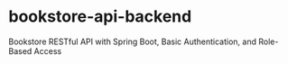 # bookstore-api-backend
Bookstore RESTful API with Spring Boot, Basic Authentication, and Role-Based Access

